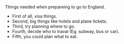 Things needed when prepareing to go to England.

+ First of all, visa things.
+ Second, big things like hotels and plane tickets.
+ Third, try planning where to go.
+ Fourth, decide who to traval (Eg. subway, bus or car).
+ Fifth, you could plan what to eat.
